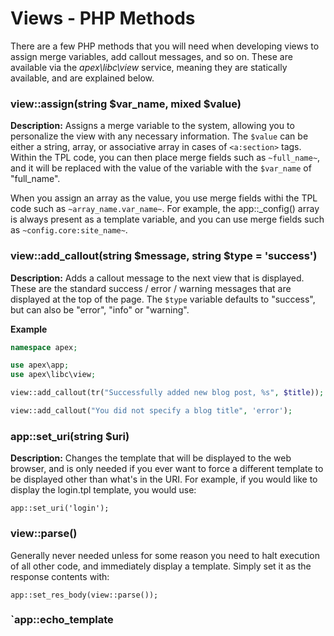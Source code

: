 
# Views - PHP Methods

There are a few PHP methods that you will need when developing views to assign merge variables, add callout
messages, and so on.  These are available via the *apex\libc\view* service, meaning they are
statically available, and are explained below.


### view::assign(string $var_name, mixed $value)

**Description:** Assigns a merge variable to the system, allowing you to personalize the view
with any necessary information.  The `$value` can be either a string, array, or associative array in cases of
`<a:section>` tags.  Within the TPL code, you can then place merge fields such as `~full_name~`, and it will
be replaced with the value of the variable with the `$var_name` of "full_name".

When you assign an array as the value, you use merge fields withi the TPL code such as
`~array_name.var_name~`.  For example, the app::_config() array is always present as a template
variable, and you can use merge fields such as `~config.core:site_name~`.


### view::add_callout(string $message, string $type = 'success')

**Description:** Adds a callout message to the next view that is displayed.  These are the standard success /
error / warning messages that are displayed at the top of the page.  The `$type` variable defaults to "success", but can also be "error",
"info" or "warning".

**Example**

~~~php
namespace apex;

use apex\app;
use apex\libc\view;

view::add_callout(tr("Successfully added new blog post, %s", $title));

view::add_callout("You did not specify a blog title", 'error');
~~~


### app::set_uri(string $uri)

**Description:** Changes the template that will be displayed to the web browser, and is only needed if you
ever want to force a different template to be displayed other than what's in the URI.  For example, if you
would like to display the login.tpl template, you would use:

`app::set_uri('login');`


### view::parse()

Generally never needed unless for some reason you need to halt execution of all other code, and immediately
display a template.  Simply set it as the response contents with:

`app::set_res_body(view::parse());`


### `app::echo_template
